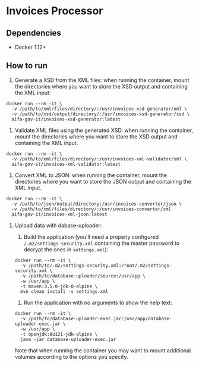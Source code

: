 # Invoices Processor

## Dependencies

- Docker 1.12+

## How to run

1. Generate a XSD from the XML files: when running the container, mount the directories where you want to store the XSD output and containing the XML input:
```
docker run --rm -it \
  -v /path/to/xml/files/directory/:/usr/invoices-xsd-generator/xml \
  -v /path/to/xsd/output/directory/:/usr/invoices-xsd-generator/xsd \
  aifa-gov-it/invoices-xsd-generator:latest
```

1. Validate XML files using the generated XSD: when running the container, mount the directories where you want to store the XSD output and containing the XML input.
```
docker run --rm -it \
  -v /path/to/xml/files/directory/:/usr/invoices-xml-validator/xml \
  aifa-gov-it/invoices-xml-validator:latest
```

1. Convert XML to JSON: when running the container, mount the directories where you want to store the JSON output and containing the XML input.
```
docker run --rm -it \
  -v /path/to/json/output/directory:/usr/invoices-converter/json \
  -v /path/to/xml/files/directory/:/usr/invoices-converter/xml
  aifa-gov-it/invoices-xml-json:latest
```

1. Upload data with dabase-uploader:
    1. Build the application (you'll need a properly configured `/.m2/settings-security.xml` containing the master password to decrypt the ones in `settings.xml`):
      ```
      docker run --rm -it \
        -v /path/to/.m2/settings-security.xml:/root/.m2/settings-security.xml \
        -v /path/to/database-uploader/source:/usr/app \
        -w /usr/app \
        -t maven:3.5.0-jdk-8-alpine \
        mvn clean install -s settings.xml
      ```
    1. Run the application with no arguments to show the help text:
    ```
    docker run --rm -it \
      -v /path/to/database-uploader-exec.jar:/usr/app/database-uploader-exec.jar \
      -w /usr/app \
      -t openjdk:8u121-jdk-alpine \
      java -jar database-uploader-exec.jar
    ```

    Note that when running the container you may want to mount additional volumes according to the options you specify.
